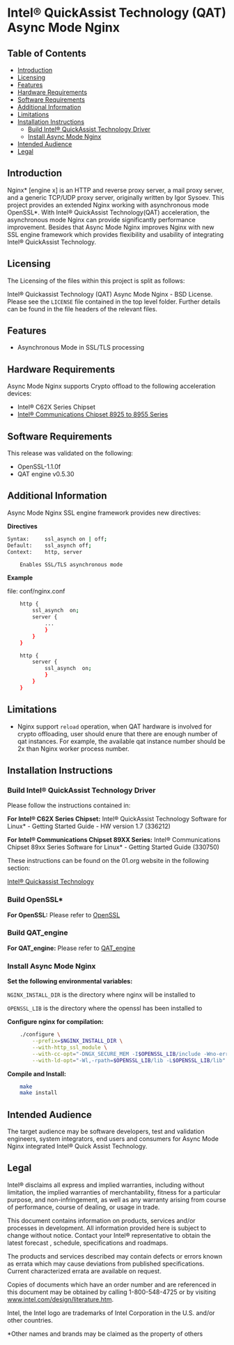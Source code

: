 # Intel&reg; QuickAssist Technology (QAT) Async Mode Nginx

## Table of Contents

- [Introduction](#introduction)
- [Licensing](#licensing)
- [Features](#features)
- [Hardware Requirements](#hardware-requirements)
- [Software Requirements](#software-requirements)
- [Additional Information](#additional-information)
- [Limitations](#limitations)
- [Installation Instructions](#installation-instructions)
    - [Build Intel&reg; QuickAssist Technology Driver](#build-intel-quickassist-technology-driver)
    - [Install Async Mode Nginx](#install-async-mode-nginx)
- [Intended Audience](#intended-audience)
- [Legal](#legal)

## Introduction

Nginx\* [engine x] is an HTTP and reverse proxy server, a mail proxy server,
and a generic TCP/UDP proxy server, originally written by Igor Sysoev.
This project provides an extended Nginx working with asynchronous mode OpenSSL\*.
With Intel&reg; QuickAssist Technology(QAT) acceleration, the asynchronous mode Nginx
can provide significantly performance improvement. Besides that Async Mode Nginx
improves Nginx with new SSL engine framework which provides flexibility and usability
of integrating Intel&reg; QuickAssist Technology.

## Licensing

The Licensing of the files within this project is split as follows:

Intel&reg; Quickassist Technology (QAT) Async Mode Nginx - BSD License. Please 
see the `LICENSE` file contained in the top level folder. Further details can 
be found in the file headers of the relevant files.

## Features

* Asynchronous Mode in SSL/TLS processing

## Hardware Requirements

Async Mode Nginx supports Crypto offload to the following acceleration devices:

* Intel&reg; C62X Series Chipset
* [Intel&reg; Communications Chipset 8925 to 8955 Series][1]

[1]:https://www.intel.com/content/www/us/en/ethernet-products/gigabit-server-adapters/quickassist-adapter-8950-brief.html

## Software Requirements

This release was validated on the following:

* OpenSSL-1.1.0f
* QAT engine v0.5.30

## Additional Information

Async Mode Nginx SSL engine framework provides new directives:

**Directives**
```bash
Syntax:     ssl_asynch on | off;
Default:    ssl_asynch off;
Context:    http, server

    Enables SSL/TLS asynchronous mode
```
**Example**

file: conf/nginx.conf

```bash
    http {
        ssl_asynch  on;
        server {
            ...
            }
        }
    }
```

```bash
    http {
        server {
            ssl_asynch  on;
            }
        }
    }
```

## Limitations

* Nginx support `reload` operation, when QAT hardware is involved for crypto 
  offloading, user should enure that there are enough number of qat instances.
  For example, the available qat instance number should be 2x than Nginx worker
  process number.

## Installation Instructions

### Build Intel&reg; QuickAssist Technology Driver

Please follow the instructions contained in:

**For Intel&reg; C62X Series Chipset:**
Intel&reg; QuickAssist Technology Software for Linux\* - Getting Started Guide - HW version 1.7 (336212)

**For Intel&reg; Communications Chipset 89XX Series:**
Intel&reg; Communications Chipset 89xx Series Software for Linux\* - Getting
Started Guide (330750)

These instructions can be found on the 01.org website in the following section:

[Intel&reg; Quickassist Technology][1]

[1]:https://01.org/packet-processing/intel%C2%AE-quickassist-technology-drivers-and-patches

### Build OpenSSL\*

**For OpenSSL:**
Please refer to [OpenSSL][2]

[2]: https://github.com/openssl/openssl 

### Build QAT_engine

**For QAT_engine:**
Please refer to [QAT_engine][3]

[3]: https://github.com/intel/QAT_Engine

### Install Async Mode Nginx

**Set the following environmental variables:**

`NGINX_INSTALL_DIR` is the directory where nginx will be installed to

`OPENSSL_LIB` is the directory where the openssl has been installed to

**Configure nginx for compilation:**

```bash
    ./configure \
        --prefix=$NGINX_INSTALL_DIR \
        --with-http_ssl_module \
        --with-cc-opt="-DNGX_SECURE_MEM -I$OPENSSL_LIB/include -Wno-error=deprecated-declarations" \
        --with-ld-opt="-Wl,-rpath=$OPENSSL_LIB/lib -L$OPENSSL_LIB/lib"
```

**Compile and Install:**

```bash
    make
    make install
```

## Intended Audience

The target audience may be software developers, test and validation engineers, 
system integrators, end users and consumers for Async Mode Nginx integrated 
Intel&reg; Quick Assist Technology.

## Legal

Intel&reg; disclaims all express and implied warranties, including without
limitation, the implied warranties of merchantability, fitness for a
particular purpose, and non-infringement, as well as any warranty arising
from course of performance, course of dealing, or usage in trade.

This document contains information on products, services and/or processes in
development.  All information provided here is subject to change without
notice. Contact your Intel&reg; representative to obtain the latest forecast
, schedule, specifications and roadmaps.

The products and services described may contain defects or errors known as
errata which may cause deviations from published specifications. Current
characterized errata are available on request.

Copies of documents which have an order number and are referenced in this
document may be obtained by calling 1-800-548-4725 or by visiting
www.intel.com/design/literature.htm.

Intel, the Intel logo are trademarks of Intel Corporation in the U.S.
and/or other countries.

\*Other names and brands may be claimed as the property of others

